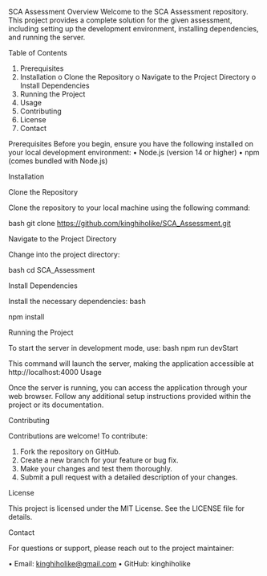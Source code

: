 SCA Assessment
Overview
Welcome to the SCA Assessment repository. This project provides a complete solution for the given assessment, including setting up the development environment, installing dependencies, and running the server.

Table of Contents
1.	Prerequisites
2.	Installation
o	Clone the Repository
o	Navigate to the Project Directory
o	Install Dependencies
3.	Running the Project
4.	Usage
5.	Contributing
6.	License
7.	Contact


Prerequisites
Before you begin, ensure you have the following installed on your local development environment:
•	Node.js (version 14 or higher)
•	npm (comes bundled with Node.js)

Installation

Clone the Repository

Clone the repository to your local machine using the following command:

bash
git clone https://github.com/kinghiholike/SCA_Assessment.git

Navigate to the Project Directory

Change into the project directory:

bash
cd SCA_Assessment


Install Dependencies


Install the necessary dependencies:
bash

npm install


Running the Project

To start the server in development mode, use:
bash
npm run devStart


This command will launch the server, making the application accessible at http://localhost:4000 
Usage


Once the server is running, you can access the application through your web browser. Follow any additional setup instructions provided within the project or its documentation.


Contributing


Contributions are welcome! To contribute:

1.	Fork the repository on GitHub.
2.	Create a new branch for your feature or bug fix.
3.	Make your changes and test them thoroughly.
4.	Submit a pull request with a detailed description of your changes.



License


This project is licensed under the MIT License. See the LICENSE file for details.

Contact

For questions or support, please reach out to the project maintainer:

•	Email: kinghiholike@gmail.com
•	GitHub: kinghiholike

